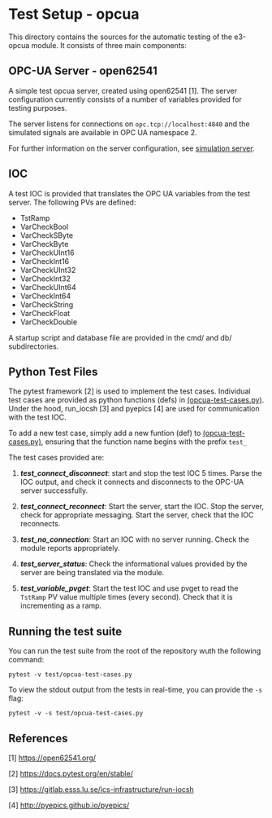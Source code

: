 # Test Setup - opcua
This directory contains the sources for the automatic testing of the e3-opcua module.
It consists of three main components:

## OPC-UA Server - open62541
A simple test opcua server, created using open62541 [1]. The server configuration currently
consists of a number of variables provided for testing purposes.

The server listens for connections on ``opc.tcp://localhost:4840`` and the simulated
signals are available in OPC UA namespace 2.

For further information on the server configuration, see [simulation server](test/server/README.md).

## IOC
A test IOC is provided that translates the OPC UA variables from the test server. The following PVs are defined:

 * TstRamp
 * VarCheckBool
 * VarCheckSByte
 * VarCheckByte
 * VarCheckUInt16
 * VarCheckInt16
 * VarCheckUInt32
 * VarCheckInt32
 * VarCheckUInt64
 * VarCheckInt64
 * VarCheckString
 * VarCheckFloat
 * VarCheckDouble

A startup script and database file are provided in the
cmd/ and db/ subdirectories.

## Python Test Files
The pytest framework [2] is used to implement the test cases. Individual test cases are provided
as python functions (defs) in [\(opcua-test-cases.py\)](test/opcua-test-cases.py). Under the hood, run_iocsh [3] and pyepics [4] are
used for communication with the test IOC.

To add a new test case, simply add a new funtion (def) to [\(opcua-test-cases.py\)](test/opcua-test-cases.py), ensuring that the function name begins with the prefix ``test_``

The test cases provided are:

 1. **_test_connect_disconnect_**: start and stop the test IOC 5 times. Parse the IOC output, and check it
   connects and disconnects to the OPC-UA server successfully.

 2. **_test_connect_reconnect_**: Start the server, start the IOC. Stop the server, check for appropriate messaging. 
   Start the server, check that the IOC reconnects.

 3. **_test_no_connection_**: Start an IOC with no server running. Check the module reports appropriately.

 4. **_test_server_status_**: Check the informational values provided by the server are being translated via the module.


 5. **_test_variable_pvget_**: Start the test IOC and use pvget to read the ``TstRamp`` PV value multiple times (every second).
   Check that it is incrementing as a ramp.
  
## Running the test suite
You can run the test suite from the root of the repository wuth the following command:
```
pytest -v test/opcua-test-cases.py 
```

To view the stdout output from the tests in real-time, you can provide the ``-s`` flag:
```
pytest -v -s test/opcua-test-cases.py 
```

## References
[1] https://open62541.org/

[2] https://docs.pytest.org/en/stable/

[3] https://gitlab.esss.lu.se/ics-infrastructure/run-iocsh

[4] http://pyepics.github.io/pyepics/
